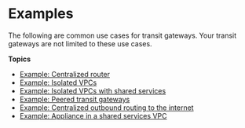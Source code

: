 # Examples<a name="TGW_Scenarios"></a>

The following are common use cases for transit gateways\. Your transit gateways are not limited to these use cases\.

**Topics**
+ [Example: Centralized router](transit-gateway-centralized-router.md)
+ [Example: Isolated VPCs](transit-gateway-isolated.md)
+ [Example: Isolated VPCs with shared services](transit-gateway-isolated-shared.md)
+ [Example: Peered transit gateways](transit-gateway-peering-scenario.md)
+ [Example: Centralized outbound routing to the internet](transit-gateway-nat-igw.md)
+ [Example: Appliance in a shared services VPC](transit-gateway-appliance-scenario.md)